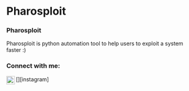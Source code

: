 # Pharosploit
### Pharosploit ###
Pharosploit is python automation tool to help users to exploit a system faster :) 
<br />
### Connect with me:
[<img align="left" alt="R3xxv0s5en| Instagram" width="22px" src="https://www.instagram.com/r3xxv0s5en/"/>][instagram]
